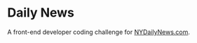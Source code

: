 Daily News
==========

A front-end developer coding challenge for [NYDailyNews.com](http://nydailynews.com).

